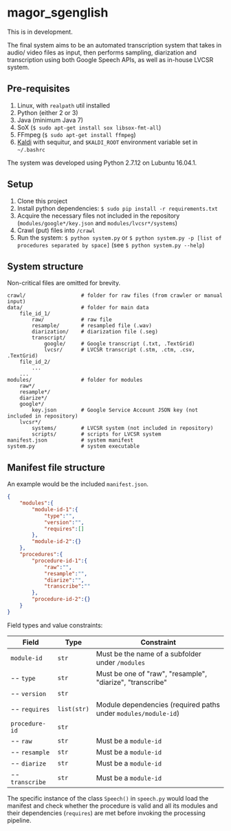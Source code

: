 # magor_sgenglish

This is in development.

The final system aims to be an automated transcription system that takes in audio/ video files as input, then performs sampling, diarization and transcription using both Google Speech APIs, as well as in-house LVCSR system.

## Pre-requisites

1. Linux, with `realpath` util installed
1. Python (either 2 or 3)
1. Java (minimum Java 7) 
1. SoX (`$ sudo apt-get install sox libsox-fmt-all`)
1. FFmpeg (`$ sudo apt-get install ffmpeg`)
1. [Kaldi](https://github.com/kaldi-asr/kaldi) with sequitur, and `$KALDI_ROOT` environment variable set in `~/.bashrc`

The system was developed using Python 2.7.12 on Lubuntu 16.04.1.

## Setup

1. Clone this project
1. Install python dependencies: `$ sudo pip install -r requirements.txt`
1. Acquire the necessary files not included in the repository (`modules/google*/key.json` and `modules/lvcsr*/systems`)
1. Crawl (put) files into `/crawl`
1. Run the system: `$ python system.py` or `$ python system.py -p [list of procedures separated by space]` (see `$ python system.py --help`)

## System structure

Non-critical files are omitted for brevity.

```
crawl/                  # folder for raw files (from crawler or manual input)
data/                   # folder for main data 
    file_id_1/
        raw/            # raw file
        resample/       # resampled file (.wav)
        diarization/    # diarization file (.seg)
        transcript/
            google/     # Google transcript (.txt, .TextGrid)
            lvcsr/      # LVCSR transcript (.stm, .ctm, .csv, .TextGrid)
    file_id_2/
        ...
    ...
modules/                # folder for modules
    raw*/
    resample*/
    diarize*/
    google*/
        key.json        # Google Service Account JSON key (not included in repository)
    lvcsr*/
        systems/        # LVCSR system (not included in repository)
        scripts/        # scripts for LVCSR system
manifest.json           # system manifest
system.py               # system executable
```

## Manifest file structure

An example would be the included `manifest.json`.

```json
{
    "modules":{
        "module-id-1":{
            "type":"",
            "version":"",
            "requires":[]
        },
        "module-id-2":{}
    },
    "procedures":{
        "procedure-id-1":{
            "raw":"",
            "resample":"",
            "diarize":"",
            "transcribe":""
        },
        "procedure-id-2":{}
    }
}
```

Field types and value constraints:

| Field | Type | Constraint
| --- | --- | --- 
| `module-id` | `str` | Must be the name of a subfolder under `/modules`
| -- `type` | `str` | Must be one of "raw", "resample", "diarize", "transcribe"
| -- `version` | `str` |
| -- `requires` | `list(str)` | Module dependencies (required paths under `modules/module-id`)
| `procedure-id` | `str` | 
| -- `raw` | `str` | Must be a `module-id`
| -- `resample` | `str` | Must be a `module-id`
| -- `diarize` | `str` | Must be a `module-id`
| -- `transcribe` | `str` | Must be a `module-id`

The specific instance of the class `Speech()` in `speech.py` would load the manifest and check whether the procedure is valid and all its modules and their dependencies (`requires`) are met before invoking the processing pipeline.

